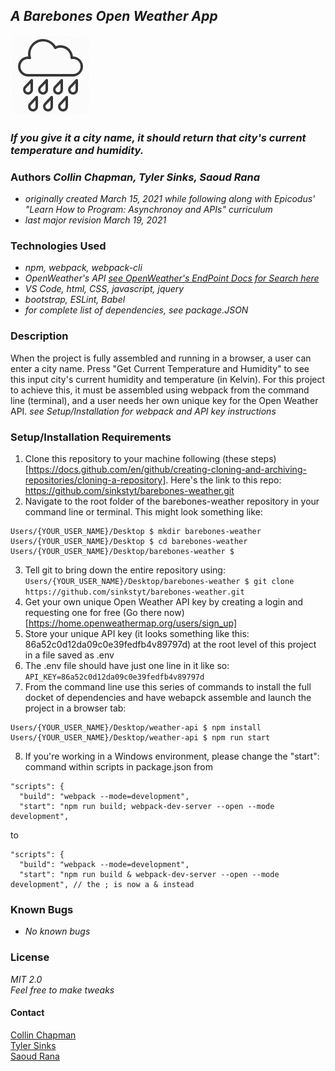 ## _A Barebones Open Weather App_
<img src="src/img/cloudrain.png" width="128" alt="a cartoon cloud raining">

### _If you give it a city name, it should return that city's current temperature and humidity._

### Authors _**Collin Chapman, Tyler Sinks, Saoud Rana**_
* _originally created March 15, 2021 while following along with Epicodus' "Learn How to Program: Asynchronoy and APIs" curriculum_
* _last major revision March 19, 2021_

### Technologies Used
* _npm, webpack, webpack-cli_
* _OpenWeather's API_ _[see OpenWeather's EndPoint Docs for Search here](https://openweathermap.org/current#name)_
* _VS Code, html, CSS, javascript, jquery_
* _bootstrap, ESLint, Babel_
* _for complete list of dependencies, see package.JSON_

### Description
When the project is fully assembled and running in a browser, a user can enter a city name. Press "Get Current Temperature and Humidity" to see this input city's current humidity and temperature (in Kelvin). For this project to achieve this, it must be assembled using webpack from the command line (terminal), and a user needs her own unique key for the Open Weather API. _see Setup/Installation for webpack and API key instructions_

### Setup/Installation Requirements
1. Clone this repository to your machine following (these steps)[https://docs.github.com/en/github/creating-cloning-and-archiving-repositories/cloning-a-repository].
Here's the link to this repo: https://github.com/sinkstyt/barebones-weather.git
2. Navigate to the root folder of the barebones-weather repository in your command line or terminal.
This might look something like:
```
Users/{YOUR_USER_NAME}/Desktop $ mkdir barebones-weather
Users/{YOUR_USER_NAME}/Desktop $ cd barebones-weather
Users/{YOUR_USER_NAME}/Desktop/barebones-weather $
```
3. Tell git to bring down the entire repository using:<br>
`Users/{YOUR_USER_NAME}/Desktop/barebones-weather $ git clone https://github.com/sinkstyt/barebones-weather.git`
4. Get your own unique Open Weather API key by creating a login and requesting one for free (Go there now)[https://home.openweathermap.org/users/sign_up]
5. Store your unique API key (it looks something like this: 86a52c0d12da09c0e39fedfb4v89797d) at the root level of this project in a file saved as .env
6. The .env file should have just one line in it like so:<br>
`API_KEY=86a52c0d12da09c0e39fedfb4v89797d`
7. From the command line use this series of commands to install the full docket of dependencies and have webapck assemble and launch the project in a browser tab:<br>
```
Users/{YOUR_USER_NAME}/Desktop/weather-api $ npm install
Users/{YOUR_USER_NAME}/Desktop/weather-api $ npm run start
```
8. If you're working in a Windows environment, please change the "start": command within scripts in package.json from<br>
```
"scripts": {
  "build": "webpack --mode=development",
  "start": "npm run build; webpack-dev-server --open --mode development",
```
to<br>
```
"scripts": {
  "build": "webpack --mode=development",
  "start": "npm run build & webpack-dev-server --open --mode development", // the ; is now a & instead
```

### Known Bugs
* _No known bugs_

### License
_MIT 2.0_<br>
_Feel free to make tweaks_

#### Contact
[Collin Chapman](mailto:cchap14@gmail.com)<br>
[Tyler Sinks](tyler.sinks@gmail.com)<br>
[Saoud Rana](githubissues@saoud.dev)<br>